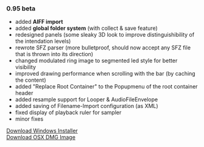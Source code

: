 ### 0.95 beta


- added **AIFF import**
- added **global folder system** (with collect & save feature)
- redesigned panels (some sleaky 3D look to improve distinguishibility of the intendation levels)
- rewrote SFZ parser (more bulletproof, should now accept any SFZ file that is thrown into its direction)
- changed modulated ring image to segmented led style for better visibility
- improved drawing performance when scrolling with the bar (by caching the content)
- added "Replace Root Container" to the Popupmenu of the root container header
- added resample support for Looper & AudioFileEnvelope
- added saving of Filename-Import configuration (as XML)
- fixed display of playback ruler for sampler
- minor fixes

[Download Windows Installer](download/0_95/HISE%200.95%20beta%20Installer.exe)  
[Download OSX DMG Image](download/0_95/HISE%200.95%20beta.dmg)